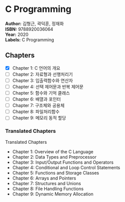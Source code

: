 # C Programming

**Author:** 김형근, 곽덕훈, 정재화 <br/>
**ISBN:** 9788920036064 <br/>
**Year:** 2020 <br/>
**Labels:** C Programming

## Chapters
- [x] Chapter 1: C 언어의 개요
- [ ] Chapter 2: 자료형과 선행처리기
- [ ] Chapter 3: 입출력함수와 연산자
- [ ] Chapter 4: 선택 제어문과 반복 제어문
- [ ] Chapter 5: 함수와 기억 클래스
- [ ] Chapter 6: 배열과 포인터
- [ ] Chapter 7: 구조체와 공용체
- [ ] Chapter 8: 파일처리함수
- [ ] Chapter 9: 메모리 동적 할당

### Translated Chapters
Translated Chapters
- Chapter 1: Overview of the C Language
- Chapter 2: Data Types and Preprocessor
- Chapter 3: Input/Output Functions and Operators
- Chapter 4: Conditional and Loop Control Statements
- Chapter 5: Functions and Storage Classes
- Chapter 6: Arrays and Pointers
- Chapter 7: Structures and Unions
- Chapter 8: File Handling Functions
- Chapter 9: Dynamic Memory Allocation

